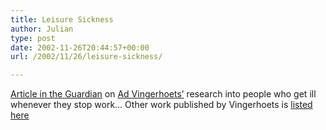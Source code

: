 ```yaml
---
title: Leisure Sickness
author: Julian
type: post
date: 2002-11-26T20:44:57+00:00
url: /2002/11/26/leisure-sickness/

---
```

[Article in the Guardian][1] on [Ad Vingerhoets&#8217;][2] research into people who get ill whenever they stop work&#8230; Other work published by Vingerhoets is [listed here][3]

 [1]: http://www.guardian.co.uk/health/story/0,3605,847668,00.html
 [2]: mailto:Vingerhoets@kub.nl
 [3]: http://www.kub.nl/webwijs/english/pub.html?anr=824186&lang=en